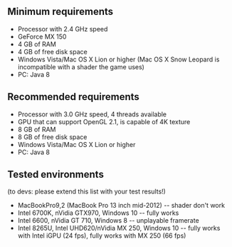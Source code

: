 ## Minimum requirements ##

* Processor with 2.4 GHz speed
* GeForce MX 150
* 4 GB of RAM
* 4 GB of free disk space
* Windows Vista/Mac OS X Lion or higher (Mac OS X Snow Leopard is incompatible with a shader the game uses)
* PC: Java 8

## Recommended requirements ##

* Processor with 3.0 GHz speed, 4 threads available
* GPU that can support OpenGL 2.1, is capable of 4K texture
* 8 GB of RAM
* 8 GB of free disk space
* Windows Vista/Mac OS X Lion or higher
* PC: Java 8

## Tested environments ##

(to devs: please extend this list with your test results!)

* MacBookPro9,2 (MacBook Pro 13 inch mid-2012) -- shader don't work
* Intel 6700K, nVidia GTX970, Windows 10 -- fully works
* Intel 6600, nVidia GT 710, Windows 8 -- unplayable framerate
* Intel 8265U, Intel UHD620/nVidia MX 250, Windows 10 -- fully works with Intel iGPU (24 fps), fully works with MX 250 (66 fps)
